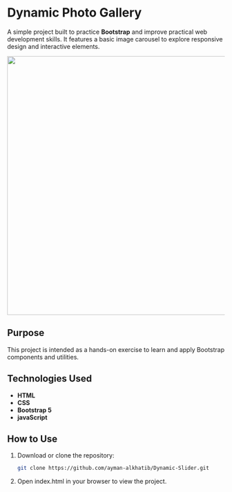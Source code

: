 # Dynamic Photo Gallery

A simple project built to practice **Bootstrap** and improve practical web development skills. It features a basic image carousel to explore responsive design and interactive elements.


<img src="https://github.com/user-attachments/assets/b64f2281-2de9-49e8-8fd3-46ddfd8133ce" width="600"/>

## Purpose
This project is intended as a hands-on exercise to learn and apply Bootstrap components and utilities.

## Technologies Used
- **HTML**
- **CSS**
- **Bootstrap 5**
- **javaScript**

## How to Use
1. Download or clone the repository:
   ```bash
   git clone https://github.com/ayman-alkhatib/Dynamic-Slider.git

2. Open index.html in your browser to view the project.

